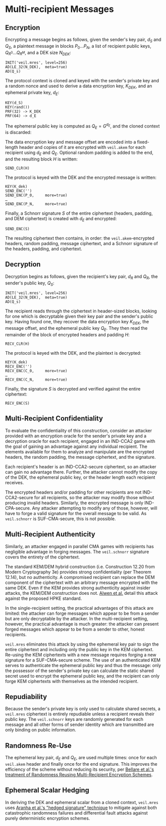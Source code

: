 # Multi-recipient Messages

## Encryption

Encrypting a message begins as follows, given the sender's key pair, $d_S$ and $Q_S$, a plaintext message in blocks
$P_0...P_N$, a list of recipient public keys, $Q_{R^0}...Q_{R^M}$, and a DEK size $N_{DEK}$:

```text
INIT('veil.mres', level=256)
AD(LE_32(N_DEK),  meta=true)
AD(Q_s)
```

The protocol context is cloned and keyed with the sender's private key and a random nonce and used to derive a data
encryption key, $K_{DEK}$, and an ephemeral private key, $d_E$:

```text
KEY(d_S)
KEY(rand())
PRF(32) -> K_DEK
PRF(64) -> d_E
```

The ephemeral public key is computed as $Q_E = G^{d_E}$, and the cloned context is discarded:

The data encryption key and message offset are encoded into a fixed-length header and copies of it are encrypted
with `veil.akem` for each recipient using $d_E$ and $Q_E$. Optional random padding is added to the end, and the
resulting block $H$ is written:

```text
SEND_CLR(H)
```

The protocol is keyed with the DEK and the encrypted message is written:

```text
KEY(K_dek)
SEND_ENC('')
SEND_ENC(P_0,     more=true)
…
SEND_ENC(P_N,     more=true)
```

Finally, a Schnorr signature $S$ of the entire ciphertext (headers, padding, and DEM ciphertext) is created with $d_E$
and encrypted:

```text
SEND_ENC(S)
```

The resulting ciphertext then contains, in order: the `veil.akem`-encrypted headers, random padding, message ciphertext,
and a Schnorr signature of the headers, padding, and ciphertext.

## Decryption

Decryption begins as follows, given the recipient's key pair, $d_R$ and $Q_R$, the sender's public key, $Q_S$:

```text
INIT('veil.mres', level=256)
AD(LE_32(N_DEK),  meta=true)
AD(Q_s)
```

The recipient reads through the ciphertext in header-sized blocks, looking for one which is decryptable given their key
pair and the sender's public key. Having found one, they recover the data encryption key $K_{DEK}$, the message offset,
and the ephemeral public key $Q_E$. They then read the remainder of the block of encrypted headers and padding $H$:

```text
RECV_CLR(H)
```

The protocol is keyed with the DEK, and the plaintext is decrypted:

```text
KEY(K_dek)
RECV_ENC('')
RECV_ENC(C_0,     more=true)
…
RECV_ENC(C_N,     more=true)
```

Finally, the signature $S$ is decrypted and verified against the entire ciphertext:

```text
RECV_ENC(S)
```

## Multi-Recipient Confidentiality

To evaluate the confidentiality of this construction, consider an attacker provided with an encryption oracle for the
sender's private key and a decryption oracle for each recipient, engaged in an IND-CCA2 game with the goal of gaining an
advantage against any individual recipient. The elements available for them to analyze and manipulate are the encrypted
headers, the random padding, the message ciphertext, and the signature.

Each recipient's header is an IND-CCA2-secure ciphertext, so an attacker can gain no advantage there. Further, the
attacker cannot modify the copy of the DEK, the ephemeral public key, or the header length each recipient receives.

The encrypted headers and/or padding for other recipients are not IND-CCA2-secure for all recipients, so the attacker
may modify those without producing invalid headers. Similarly, the encrypted message is only IND-CPA-secure. Any
attacker attempting to modify any of those, however, will have to forge a valid signature for the overall message to be
valid. As `veil.schnorr` is SUF-CMA-secure, this is not possible.

## Multi-Recipient Authenticity

Similarly, an attacker engaged in parallel CMA games with recipients has negligible advantage in forging messages.
The `veil.schnorr` signature covers the entirety of the ciphertext.

The standard KEM/DEM hybrid construction (i.e. Construction 12.20 from Modern Cryptography 3e)
provides strong confidentiality (per Theorem 12.14), but no authenticity. A compromised recipient can replace the DEM
component of the ciphertext with an arbitrary message encrypted with the same DEK. Even if the KEM provides strong
authenticity against insider attacks, the KEM/DEM construction does not. [Alwen et al.][hpke] detail this attack against
the proposed HPKE standard.

In the single-recipient setting, the practical advantages of this attack are limited: the attacker can forge messages
which appear to be from a sender but are only decryptable by the attacker. In the multi-recipient setting, however, the
practical advantage is much greater: the attacker can present forged messages which appear to be from a sender to other,
honest recipients.

`veil.mres` eliminates this attack by using the ephemeral key pair to sign the entire ciphertext and including only the
public key in the KEM ciphertext. Re-using the KEM ciphertexts with a new message requires forging a new signature for a
SUF-CMA-secure scheme. The use of an authenticated KEM serves to authenticate the ephemeral public key and thus the
message: only the possessor of the sender's private key can calculate the static shared secret used to encrypt the
ephemeral public key, and the recipient can only forge KEM ciphertexts with themselves as the intended recipient.

## Repudiability

Because the sender's private key is only used to calculate shared secrets, a `veil.mres` ciphertext is entirely
repudiable unless a recipient reveals their public key. The `veil.schnorr` keys are randomly generated for each message
and all other forms of sender identity which are transmitted are only binding on public information.

## Randomness Re-Use

The ephemeral key pair, $d_E$ and $Q_E$, are used multiple times: once for each `veil.akem`
header and finally once for the end signature. This improves the efficiency of the scheme without reducing its security,
per [Bellare et al.'s treatment of Randomness Reusing Multi-Recipient Encryption Schemes][rr-mres].

## Ephemeral Scalar Hedging

In deriving the DEK and ephemeral scalar from a cloned context, `veil.mres`
uses [Aranha et al.'s "hedged signature" technique][hedge] to mitigate against both catastrophic randomness failures and
differential fault attacks against purely deterministic encryption schemes.

[hpke]: https://eprint.iacr.org/2020/1499.pdf

[rr-mres]: http://cseweb.ucsd.edu/~Mihir/papers/bbs.pdf

[hedge]: https://eprint.iacr.org/2019/956.pdf